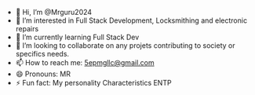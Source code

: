 - 👋 Hi, I’m @Mrguru2024
- 👀 I’m interested in Full Stack Development, Locksmithing and electronic repairs
- 🌱 I’m currently learning Full Stack Dev
- 💞️ I’m looking to collaborate on any projets contributing to society or specifics needs.
- 📫 How to reach me: 5epmgllc@gmail.com
- 😄 Pronouns: MR
- ⚡ Fun fact: My personality Characteristics ENTP

<!---
Mrguru2024/Mrguru2024 is a ✨ special ✨ repository because its `README.md` (this file) appears on your GitHub profile.
You can click the Preview link to take a look at your changes.
--->
